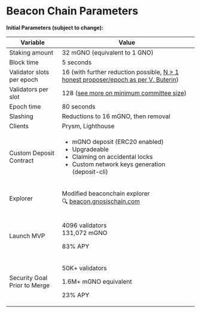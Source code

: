 # Beacon Chain Parameters

**Initial Parameters (subject to change):**

| Variable                     | Value                                                                                                                                                                               |
| ---------------------------- | ----------------------------------------------------------------------------------------------------------------------------------------------------------------------------------- |
| Staking amount               | 32 mGNO (equivalent to 1 GNO)                                                                                                                                                       |
| Block time                   | 5 seconds                                                                                                                                                                           |
| Validator slots per epoch    | 16 (with further reduction possible, [N > 1 honest proposer/epoch as per V. Buterin](https://notes.ethereum.org/@vbuterin/rkhCgQteN?type=view#Why-32-ETH-validator-sizes))          |
| Validators per slot          | 128 ([see more on minimum committee size](https://medium.com/@chihchengliang/minimum-committee-size-explained-67047111fa20))                                                        |
| Epoch time                   | 80 seconds                                                                                                                                                                          |
| Slashing                     | Reductions to 16 mGNO, then removal                                                                                                                                                 |
| Clients                      | Prysm, Lighthouse                                                                                                                                                                   |
| Custom Deposit Contract      | <p></p><ul><li>mGNO deposit (ERC20 enabled)</li><li>Upgradeable</li><li>Claiming on accidental locks</li><li>Custom network keys generation (deposit-cli)</li></ul>                 |
| Explorer                     | <p>Modified beaconchain explorer<br><span data-gb-custom-inline data-tag="emoji" data-code="1f50d">🔍</span> <a href="http://beacon.gnosischain.com">beacon.gnosischain.com</a></p> |
| Launch MVP                   | <p>4096 validators<br>131,072 mGNO </p><p>83% APY</p>                                                                                                                               |
| Security Goal Prior to Merge | <p>50K+ validators</p><p>1.6M+ mGNO equivalent</p><p>23% APY</p>                                                                                                                    |
